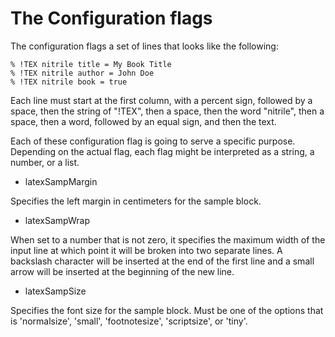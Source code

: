 # The Configuration flags

The configuration flags a set of lines that looks like the following:

    % !TEX nitrile title = My Book Title
    % !TEX nitrile author = John Doe
    % !TEX nitrile book = true

Each line must start at the first column, with a percent sign,
followed by a space, then the string of "!TEX", then a space,
then the word "nitrile", then a space, then a word, followed by an equal
sign, and then the text.

Each of these configuration flag is going to serve a specific purpose. Depending
on the actual flag, each flag might be interpreted as a string, a number,
or a list. 

+ latexSampMargin 

Specifies the left margin in centimeters for the sample block.

+ latexSampWrap

When set to a number that is not zero, it specifies the maximum width of the
input line at which point it will be broken into two separate lines. A
backslash character will be inserted at the end of the first line and a small
arrow will be inserted at the beginning of the new line.

+ latexSampSize

Specifies the font size for the sample block. Must be one of the options
that is 'normalsize', 'small', 'footnotesize', 'scriptsize', or 'tiny'.


